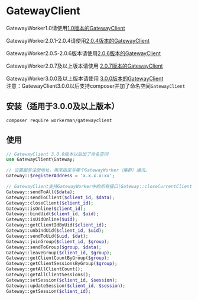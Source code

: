 # GatewayClient

GatewayWorker1.0请使用[1.0版本的GatewayClient](https://github.com/walkor/GatewayClient/releases/tag/v1.0)

GatewayWorker2.0.1-2.0.4请使用[2.0.4版本的GatewayClient](https://github.com/walkor/GatewayClient/releases/tag/2.0.4)

GatewayWorker2.0.5-2.0.6版本请使用[2.0.6版本的GatewayClient](https://github.com/walkor/GatewayClient/releases/tag/2.0.6)

GatewayWorker2.0.7及以上版本请使用 [2.0.7版本的GatewayClient](https://github.com/walkor/GatewayClient/releases/tag/v2.0.7)

GatewayWorker3.0.0及以上版本请使用 [3.0.0版本的GatewayClient](https://github.com/walkor/GatewayClient/releases/tag/v3.0.0)<br>
注意：GatewayClient3.0.0以后支持composer并加了命名空间```GatewayClient``` <br>

## 安装（适用于3.0.0及以上版本）
```
composer require workerman/gatewayclient
```

## 使用
```php
// GatewayClient 3.0.0版本以后加了命名空间
use GatewayClient\Gateway;

// 设置服务注册地址，用来指定与哪个GatewayWorker（集群）通讯。
Gateway::$registerAddress = 'x.x.x.x:xx';

// GatewayClient支持GatewayWorker中的所有接口(Gateway::closeCurrentClient Gateway::sendToCurrentClient除外)
Gateway::sendToAll($data);
Gateway::sendToClient($client_id, $data);
Gateway::closeClient($client_id);
Gateway::isOnline($client_id);
Gateway::bindUid($client_id, $uid);
Gateway::isUidOnline($uid);
Gateway::getClientIdByUid($client_id);
Gateway::unbindUid($client_id, $uid);
Gateway::sendToUid($uid, $dat);
Gateway::joinGroup($client_id, $group);
Gateway::sendToGroup($group, $data);
Gateway::leaveGroup($client_id, $group);
Gateway::getClientCountByGroup($group);
Gateway::getClientSessionsByGroup($group);
Gateway::getAllClientCount();
Gateway::getAllClientSessions();
Gateway::setSession($client_id, $session);
Gateway::updateSession($client_id, $session);
Gateway::getSession($client_id);
```

